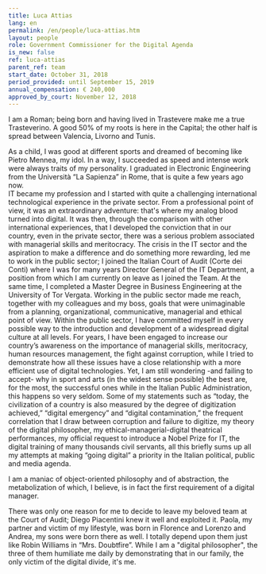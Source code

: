 ```yaml
---
title: Luca Attias
lang: en
permalink: /en/people/luca-attias.htm
layout: people
role: Government Commissioner for the Digital Agenda
is_new: false
ref: luca-attias
parent_ref: team
start_date: October 31, 2018
period_provided: until September 15, 2019
annual_compensation: € 240,000
approved_by_court: November 12, 2018
---
```


I am a Roman;  being born and having lived in Trastevere make me a true Trasteverino. A good 50% of my roots is here in the Capital; the other half is spread between Valencia, Livorno and Tunis. 

As a child, I was good at different sports and dreamed of becoming like Pietro Mennea,  my idol. 
In a way, I succeeded as speed and intense work were always traits of my personality. I graduated in Electronic Engineering from the Università “La Sapienza” in Rome, that is quite a few years ago now.  
IT became my profession and I started with  quite a challenging international technological experience in the private sector. From a professional point of view, it was an extraordinary adventure: that's where my analog blood turned into digital. 
It was then, through the comparison with other international experiences,  that I developed the conviction that in our country, even in the private sector, there was a serious problem associated with managerial skills and meritocracy. 
The crisis in the IT sector and the aspiration to make a difference and do something more rewarding, led me to work in the public sector; I joined the Italian Court of Audit (Corte dei Conti) where I was for many years Director General of the IT Department, a position from which I am currently on leave as I joined the Team. At the same time, I completed a Master Degree  in Business Engineering at the University of Tor Vergata.
Working in the public sector made me reach, together with my colleagues and my boss,  goals that were unimaginable from a planning, organizational, communicative, managerial and ethical point of view. 
Within the public sector, I have committed myself in every possible way to the introduction and development of a widespread digital culture at all levels. For years, I have been engaged to increase our country’s awareness on the importance of managerial skills, meritocracy, human resources management, the fight against corruption, while I tried to demonstrate how all these issues have a close relationship with a more efficient use of digital technologies. Yet, I am still wondering -and failing to accept- why in sport and arts (in the widest sense possible) the best are, for the most, the successful ones while in the  Italian Public Administration, this happens so very seldom.
Some of my statements such as “today, the civilization of a country is also measured by the degree of digitization achieved,” “digital emergency” and “digital contamination,” the frequent correlation that I draw between corruption and failure to digitize, my theory of the digital philosopher, my ethical-managerial-digital theatrical performances, my official request to introduce a Nobel Prize for IT, the digital training of many thousands civil servants, all this briefly sums up all my attempts at making “going digital” a priority in the Italian political, public and media agenda.

I am a maniac of object-oriented philosophy and of abstraction, the  metabolization of which, I believe, is in fact the first requirement of a digital manager.

There was only one reason for me to decide to leave my beloved team at the Court of Audit; Diego Piacentini knew it well and exploited it.
Paola, my partner and victim of my lifestyle, was born in Florence and Lorenzo and Andrea, my sons were born there as well. I totally depend upon them just like Robin Williams in “Mrs. Doubtfire”. While I am a "digital philosopher", the three of them humiliate me daily by demonstrating that in our family, the only victim of the digital divide, it's me.
